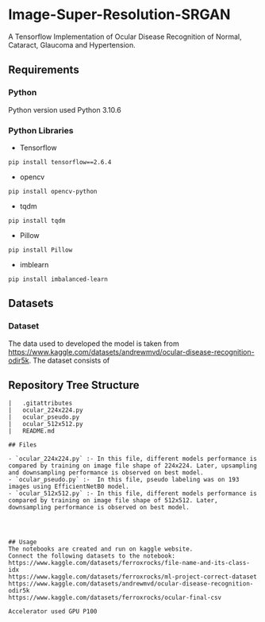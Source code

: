 # Image-Super-Resolution-SRGAN
  A Tensorflow Implementation of Ocular Disease Recognition of Normal, Cataract, Glaucoma and Hypertension.
 
## Requirements
### Python
Python version used Python 3.10.6
### Python Libraries
- Tensorflow
```
pip install tensorflow==2.6.4
```
- opencv
```
pip install opencv-python
```
- tqdm
```
pip install tqdm
```
- Pillow
```
pip install Pillow
```
- imblearn
```
pip install imbalanced-learn
```

## Datasets

### Dataset
The data used to developed the model is taken from https://www.kaggle.com/datasets/andrewmvd/ocular-disease-recognition-odir5k.
The dataset consists of 



## Repository Tree Structure
``` 
|   .gitattributes
|   ocular_224x224.py
|   ocular_pseudo.py
|   ocular_512x512.py
|   README.md

## Files

- `ocular_224x224.py` :- In this file, different models performance is compared by training on image file shape of 224x224. Later, upsampling and downsampling performance is observed on best model.
- `ocular_pseudo.py` :-  In this file, pseudo labeling was on 193 images using EfficientNetB0 model.
- `ocular_512x512.py` :- In this file, different models performance is compared by training on image file shape of 512x512. Later, downsampling performance is observed on best model.




## Usage
The notebooks are created and run on kaggle website.
Connect the following datasets to the notebook:
https://www.kaggle.com/datasets/ferroxrocks/file-name-and-its-class-idx
https://www.kaggle.com/datasets/ferroxrocks/ml-project-correct-dataset
https://www.kaggle.com/datasets/andrewmvd/ocular-disease-recognition-odir5k
https://www.kaggle.com/datasets/ferroxrocks/ocular-final-csv

Accelerator used GPU P100

